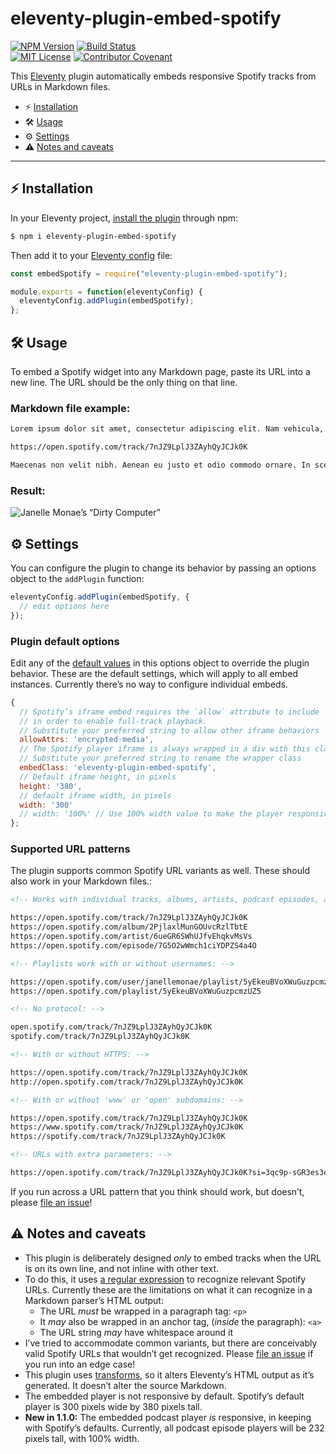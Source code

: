 # eleventy-plugin-embed-spotify

[![NPM Version](https://img.shields.io/npm/v/eleventy-plugin-embed-spotify?style=for-the-badge)](https://www.npmjs.com/package/eleventy-plugin-embed-spotify)
[![Build Status](https://img.shields.io/travis/gfscott/eleventy-plugin-embed-spotify?style=for-the-badge)](https://travis-ci.org/github/gfscott/eleventy-plugin-embed-spotify)\
[![MIT License](https://img.shields.io/github/license/gfscott/eleventy-plugin-embed-spotify?style=for-the-badge)](https://github.com/gfscott/eleventy-plugin-embed-spotify/blob/master/LICENSE)
[![Contributor Covenant](https://img.shields.io/badge/Contributor%20Covenant-v2.0-ff69b4.svg?style=for-the-badge)](code_of_conduct.md)

This [Eleventy](https://www.11ty.dev/) plugin automatically embeds responsive Spotify tracks from URLs in Markdown files.

- ⚡️ [Installation](#install-in-eleventy)
- 🛠 [Usage](#usage)
- ⚙️ [Settings](#settings)
- ⚠️ [Notes and caveats](#notes-and-caveats)

---

## ⚡️ Installation

In your Eleventy project, [install the plugin](https://www.11ty.dev/docs/plugins/#adding-a-plugin) through npm:

```sh
$ npm i eleventy-plugin-embed-spotify
```

Then add it to your [Eleventy config](https://www.11ty.dev/docs/config/) file:

```javascript
const embedSpotify = require("eleventy-plugin-embed-spotify");

module.exports = function(eleventyConfig) {
  eleventyConfig.addPlugin(embedSpotify);
};
```

## 🛠 Usage

To embed a Spotify widget into any Markdown page, paste its URL into a new line. The URL should be the only thing on that line.

### Markdown file example:

```markdown
Lorem ipsum dolor sit amet, consectetur adipiscing elit. Nam vehicula, elit vel condimentum porta, purus.

https://open.spotify.com/track/7nJZ9LplJ3ZAyhQyJCJk0K

Maecenas non velit nibh. Aenean eu justo et odio commodo ornare. In scelerisque sapien at.
```

### Result:

![Janelle Monae’s “Dirty Computer”](https://user-images.githubusercontent.com/547470/78504267-f70eb980-7739-11ea-8206-9862782b1f80.png)

## ⚙️ Settings

You can configure the plugin to change its behavior by passing an options object to the `addPlugin` function:

```javascript
eleventyConfig.addPlugin(embedSpotify, {
  // edit options here
});
```

### Plugin default options

Edit any of the [default values](lib/pluginDefaults.js) in this options object to override the plugin behavior. These are the default settings, which will apply to all embed instances. Currently there’s no way to configure individual embeds.

```javascript
{
  // Spotify’s iframe embed requires the `allow` attribute to include `encrypted-media`
  // in order to enable full-track playback.
  // Substitute your preferred string to allow other iframe behaviors
  allowAttrs: 'encrypted-media',
  // The Spotify player iframe is always wrapped in a div with this class.
  // Substitute your preferred string to rename the wrapper class
  embedClass: 'eleventy-plugin-embed-spotify',
  // Default iframe height, in pixels
  height: '380',
  // default iframe width, in pixels
  width: '300'
  // width: '100%' // Use 100% width value to make the player responsive!
};
```

### Supported URL patterns

The plugin supports common Spotify URL variants as well. These should also work in your Markdown files.:

```markdown
<!-- Works with individual tracks, albums, artists, podcast episodes, and playlists: -->

https://open.spotify.com/track/7nJZ9LplJ3ZAyhQyJCJk0K
https://open.spotify.com/album/2PjlaxlMunGOUvcRzlTbtE
https://open.spotify.com/artist/6ueGR6SWhUJfvEhqkvMsVs
https://open.spotify.com/episode/7G5O2wWmch1ciYDPZS4a4O

<!-- Playlists work with or without usernames: -->

https://open.spotify.com/user/janellemonae/playlist/5yEkeuBVoXWuGuzpcmzUZ5
https://open.spotify.com/playlist/5yEkeuBVoXWuGuzpcmzUZ5

<!-- No protocol: -->

open.spotify.com/track/7nJZ9LplJ3ZAyhQyJCJk0K
spotify.com/track/7nJZ9LplJ3ZAyhQyJCJk0K

<!-- With or without HTTPS: -->

https://open.spotify.com/track/7nJZ9LplJ3ZAyhQyJCJk0K
http://open.spotify.com/track/7nJZ9LplJ3ZAyhQyJCJk0K

<!-- With or without 'www' or 'open' subdomains: -->

https://open.spotify.com/track/7nJZ9LplJ3ZAyhQyJCJk0K
https://www.spotify.com/track/7nJZ9LplJ3ZAyhQyJCJk0K
https://spotify.com/track/7nJZ9LplJ3ZAyhQyJCJk0K

<!-- URLs with extra parameters: -->

https://open.spotify.com/track/7nJZ9LplJ3ZAyhQyJCJk0K?si=3qc9p-sGR3es3e8kkP9VFA
```

If you run across a URL pattern that you think should work, but doesn’t, please [file an issue](https://github.com/gfscott/eleventy-plugin-embed-spotify/issues/new)!

## ⚠️ Notes and caveats

- This plugin is deliberately designed _only_ to embed tracks when the URL is on its own line, and not inline with other text.
- To do this, it uses [a regular expression](lib/spotPattern.js) to recognize relevant Spotify URLs. Currently these are the limitations on what it can recognize in a Markdown parser’s HTML output:
  - The URL *must* be wrapped in a paragraph tag: `<p>`
  - It *may* also be wrapped in an anchor tag, (*inside* the paragraph): `<a>`
  - The URL string *may* have whitespace around it
- I’ve tried to accommodate common variants, but there are conceivably valid Spotify URLs that wouldn’t get recognized. Please [file an issue](https://github.com/gfscott/eleventy-plugin-embed-spotify/issues/new) if you run into an edge case!
- This plugin uses [transforms](https://www.11ty.dev/docs/config/#transforms), so it alters Eleventy’s HTML output as it’s generated. It doesn’t alter the source Markdown.
- The embedded player is not responsive by default. Spotify’s default player is 300 pixels wide by 380 pixels tall.
- **New in 1.1.0:** The embedded podcast player _is_ responsive, in keeping with Spotify’s defaults. Currently, all podcast episode players will be 232 pixels tall, with 100% width.